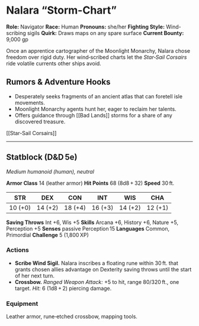 # Nalara “Storm-Chart”

**Role:** Navigator
**Race:** Human
**Pronouns:** she/her
**Fighting Style:** Wind-scribing sigils
**Quirk:** Draws maps on any spare surface
**Current Bounty:** 9,000 gp

Once an apprentice cartographer of the Moonlight Monarchy, Nalara chose freedom over rigid duty. Her wind‑scribed charts let the *Star‑Sail Corsairs* ride volatile currents other ships avoid.

## Rumors & Adventure Hooks

* Desperately seeks fragments of an ancient atlas that can foretell isle movements.
* Moonlight Monarchy agents hunt her, eager to reclaim her talents.
* Offers guidance through \[\[Bad Lands]] storms for a share of any discovered treasure.

\[\[Star-Sail Corsairs]]

---

## Statblock (D\&D 5e)

*Medium humanoid (human), neutral*

**Armor Class** 14 (leather armor)
**Hit Points** 68 (8d8 + 32)
**Speed** 30 ft.

|   STR   |   DEX   |   CON   |   INT   |   WIS   |   CHA   |
| :-----: | :-----: | :-----: | :-----: | :-----: | :-----: |
| 10 (+0) | 14 (+2) | 18 (+4) | 16 (+3) | 14 (+2) | 12 (+1) |

**Saving Throws** Int +6, Wis +5
**Skills** Arcana +6, History +6, Nature +5, Perception +5
**Senses** passive Perception 15
**Languages** Common, Primordial
**Challenge** 5 (1,800 XP)

### Actions

* **Scribe Wind Sigil.** Nalara inscribes a floating rune within 30 ft. that grants chosen allies advantage on Dexterity saving throws until the start of her next turn.
* **Crossbow.** *Ranged Weapon Attack:* +5 to hit, range 80/320 ft., one target. *Hit:* 6 (1d8 + 2) piercing damage.

### Equipment

Leather armor, rune‑etched crossbow, mapping tools.
